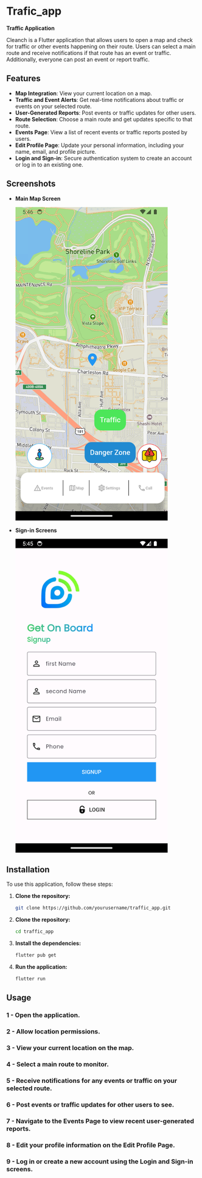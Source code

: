 ﻿# Trafic_app

**Traffic Application**

Cleanch is a Flutter application that allows users to open a map and check for traffic or other events happening on their route. Users can select a main route and receive notifications if that route has an event or traffic. Additionally, everyone can post an event or report traffic.

## Features

- **Map Integration**: View your current location on a map.
- **Traffic and Event Alerts**: Get real-time notifications about traffic or events on your selected route.
- **User-Generated Reports**: Post events or traffic updates for other users.
- **Route Selection**: Choose a main route and get updates specific to that route.
- **Events Page**: View a list of recent events or traffic reports posted by users.
- **Edit Profile Page**: Update your personal information, including your name, email, and profile picture.
- **Login and Sign-in**: Secure authentication system to create an account or log in to an existing one.

## Screenshots

- **Main Map Screen**


  <img src="Screenshots/Screenshot_1720457214.png" alt="Main Map Screen" width="400">

- **Sign-in Screens**

    <img src="Screenshots/Screenshot_1720457112.png" alt="Main Map Screen" width="400">



## Installation

To use this application, follow these steps:

1. **Clone the repository:**

   ```bash
   git clone https://github.com/yourusername/traffic_app.git
   ```

2. **Clone the repository:**

   ```bash 
   cd traffic_app
   ```

3. **Install the dependencies:**

   ```bash
   flutter pub get
   ```

4. **Run the application:**
   ```bash
   flutter run
   ```


## Usage

### 1 - Open the application.

### 2 - Allow location permissions.

### 3 - View your current location on the map.

### 4 - Select a main route to monitor.

### 5 - Receive notifications for any events or traffic on your selected route.

### 6 - Post events or traffic updates for other users to see.

### 7 - Navigate to the Events Page to view recent user-generated reports.

### 8 - Edit your profile information on the Edit Profile Page.

### 9 - Log in or create a new account using the Login and Sign-in screens.


